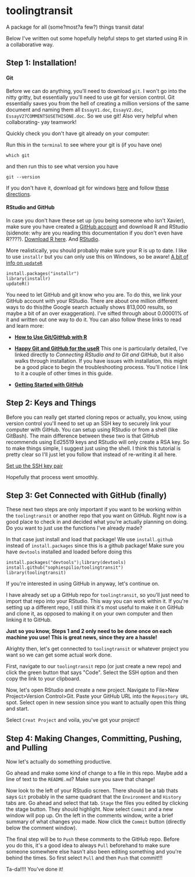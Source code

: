 # toolingtransit

A package for all (some?most?a few?) things transit data! 

Below I've written out some hopefully helpful steps to get started using R in a collaborative way. 


## Step 1: Installation! 

#### Git
Before we can do anything, you'll need to download `git`. I won't go into the nitty gritty, but essentially you'll need to use git for version control. Git essentially saves you from the hell of creating a million versions of the same document and naming them all `EssayV1.doc`, `EssayV2.doc`, `EssayV27COMMENTSUSETHISONE.doc`. So we use git! Also very helpful when collaborating- yay teamwork!  

Quickly check you don't have git already on your computer: 

Run this in the `terminal` to see where your git is (if you have one)
```{bash}
which git
```

and then run this to see what version you have
```{bash}
git --version
```

If you don't have it, download git for windows [here](https://gitforwindows.org/) and follow [these directions](https://happygitwithr.com/install-git.html#install-git-windows). 

#### RStudio and GitHub
In case you don't have these set up (you being someone who isn't Xavier), make sure you have created a [GitHub account](https://github.com/) and download R and RStudio (sidenote: why are you reading this documentation if you don't even have R????). [Download R here](https://cloud.r-project.org/). And [RStudio](https://www.rstudio.com/products/rstudio/download/preview/). 

More realistically, you should probably make sure your R is up to date. I like to use `installr` but you can only use this on Windows, so be aware! 
[A bit of info on `updateR` ](https://www.rdocumentation.org/packages/installr/versions/0.23.2/topics/updateR)

```{r eval = F}
install.packages("installr")
library(installr)
updateR()
```


You need to let GitHub and git know who you are. To do this, we link your GitHub account with your RStudio. There are about one million different ways to do this(the Google search actually shows 813,000 results, so maybe a bit of an over exaggeration). I've sifted through about 0.00001% of it and written out one way to do it. You can also follow these links to read and learn more: 

- **[How to Use Git/GitHub with R](https://rfortherestofus.com/2021/02/how-to-use-git-github-with-r/)**

- **[Happy Git and GitHub for the useR](https://happygitwithr.com/rstudio-git-github.html)** This one is particularly detailed, I've linked directly to *Connecting RStudio and to Git and GitHub*, but it also walks through installation. If you have issues with installation, this might be a good place to begin the troubleshooting process. You'll notice I link to it a couple of other times in this guide. 

- **[Getting Started with  GitHub](https://jennybc.github.io/2014-05-12-ubc/ubc-r/session2.4_github.html)**


## Step 2: Keys and Things
Before you can really get started cloning repos or actually, you know, using version control you'll need to set up an SSH key to securely link your computer with GitHub. You can setup using RStudio or from a shell (like GitBash). The main difference between these two is that GitHub recommends using Ed25519 keys and RStudio will only create a RSA key. So to make things simple, I suggest just using the shell. I think this tutorial is pretty clear so I'll just let you follow that instead of re-writing it all here. 

[Set up the SSH key pair](https://happygitwithr.com/ssh-keys.html#create-an-ssh-key-pair)

Hopefully that process went smoothly. 

## Step 3: Get Connected with GitHub (finally)
These next two steps are only important if you want to be working within the `toolingtransit` or another repo that you want on GitHub. Right now is a good place to check in and decided what you're actually planning on doing. Do you want to just use the functions I've already made? 

In that case just install and load that package! We use `install.github` instead of `install.packages` since this is a github package! Make sure you have `devtools` installed and loaded before doing this

```{r, eval = FALSE}
install.packages("devtools");library(devtools)
install.github("sophiespilio/toolingtransit")
library(toolingtransit)
```

If you're interested in using GitHub in anyway, let's continue on. 

I have already set up a GitHub repo for `toolingtransit`, so you'll just need to import that repo into your RStudio. This way you can work within it. If you're setting up a different repo, I still think it's most useful to make it on GitHub and clone it, as opposed to making it on your own computer and then linking it to GitHub. 

**Just so you know, Steps 1 and 2 only need to be done once on each machine you use! This is great news, since they are a hassle!**

Alrighty then, let's get connected to `toolingtransit` or whatever project you want so we can get some actual work done. 

First, navigate to our `toolingtransit` repo (or just create a new repo) and click the green button that says "Code". Select the SSH option and then copy the link to your clipboard. 

Now, let's open RStudio and create a new project. Navigate to File>New Project>Version Control>Git. Paste your GitHub URL into the `Repository URL`  spot. Select open in new session since you want to actually open this thing and start. 

Select `Creat Project` and voila, you've got your project! 

## Step 4: Making Changes, Committing, Pushing, and Pulling
Now let's actually do something productive. 

Go ahead and make some kind of change to a file in this repo. Maybe add a line of text to the `README.md`? Make sure you save that change! 

Now look to the left of your RStudio screen. There should be a tab thats says `Git` probably in the same quadrant that the `Environment` and `History` tabs are. Go ahead and select that tab. `Stage` the files you edited by clicking the stage button. They should highlight. Now select `Commit` and a new window will pop up. On the left in the comments window, write a brief summary of what changes you made. Now click the `Commit` button (directly below the comment window). 

The final step will be to `Push` these comments to the GitHub repo. Before you do this, it's a good idea to always `Pull` beforehand to make sure someone somewhere else hasn't also been editing something and you're behind the times. So first select `Pull` and then `Push` that commit!!!

Ta-da!!!! You've done it! 
